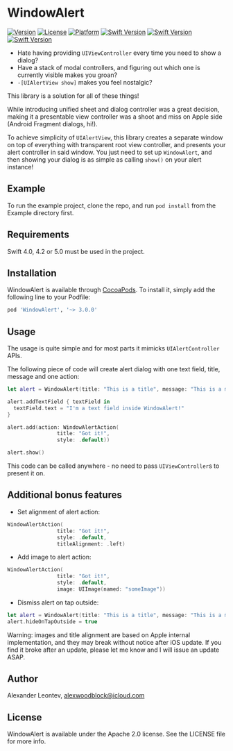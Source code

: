 # WindowAlert

[![Version](https://img.shields.io/cocoapods/v/WindowAlert.svg?style=flat)](http://cocoapods.org/pods/WindowAlert)
[![License](https://img.shields.io/cocoapods/l/WindowAlert.svg?style=flat)](http://cocoapods.org/pods/WindowAlert)
[![Platform](https://img.shields.io/cocoapods/p/WindowAlert.svg?style=flat)](http://cocoapods.org/pods/WindowAlert)
[![Swift Version](https://img.shields.io/badge/Swift-4.0-F16D39.svg?style=flat)](https://developer.apple.com/swift)
[![Swift Version](https://img.shields.io/badge/Swift-4.2-F16D39.svg?style=flat)](https://developer.apple.com/swift)
[![Swift Version](https://img.shields.io/badge/Swift-5.0-F16D39.svg?style=flat)](https://developer.apple.com/swift)

* Hate having providing `UIViewController` every time you need to show a dialog? 
* Have a stack of modal controllers, and figuring out which one is currently visible makes you groan? 
* `-[UIAlertView show]` makes you feel nostalgic?

This library is a solution for all of these things! 

While introducing unified sheet and dialog controller was a great decision, making it a presentable view controller was a shoot and miss on Apple side (Android Fragment dialogs, hi!).

To achieve simplicity of `UIAlertView`, this library creates a separate window on top of everything with transparent root view controller, and presents your alert controller in said window. You just need to set up `WindowAlert`, and then showing your dialog is as simple as calling `show()` on your alert instance!

## Example

To run the example project, clone the repo, and run `pod install` from the Example directory first.

## Requirements
Swift 4.0, 4.2 or 5.0 must be used in the project.

## Installation

WindowAlert is available through [CocoaPods](http://cocoapods.org). To install
it, simply add the following line to your Podfile:

```ruby
pod 'WindowAlert', '~> 3.0.0'
```

## Usage
The usage  is quite simple and for most parts it mimicks `UIAlertController` APIs.

The following piece of code will create alert dialog with one text field, title, message and one action:
```Swift
let alert = WindowAlert(title: "This is a title", message: "This is a message", preferredStyle: .alert)

alert.addTextField { textField in
  textField.text = "I'm a text field inside WindowAlert!"
}

alert.add(action: WindowAlertAction(
                title: "Got it!",
                style: .default))

alert.show()
```
This code can be called anywhere - no need to pass `UIViewController`s to present it on.

## Additional bonus features
* Set alignment of alert action:
```swift
WindowAlertAction(
                title: "Got it!",
                style: .default,
                titleAlignment: .left)
```

* Add image to alert action:
```swift
WindowAlertAction(
                title: "Got it!",
                style: .default,
                image: UIImage(named: "someImage"))
```

* Dismiss alert on tap outside:
```swift
let alert = WindowAlert(title: "This is a title", message: "This is a message", preferredStyle: .alert)
alert.hideOnTapOutside = true
```

Warning: images and title alignment are based on Apple internal implementation, and they may break without notice after iOS update. If you find it broke after an update, please let me know and I will issue an update ASAP.


## Author

Alexander Leontev,
alexwoodblock@icloud.com

## License

WindowAlert is available under the Apache 2.0 license. See the LICENSE file for more info.
